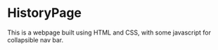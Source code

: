 # HistoryPage
This is a webpage built using HTML and CSS, with some javascript for collapsible nav bar.
